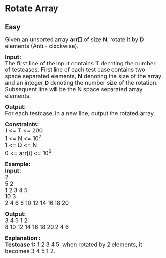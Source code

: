 # Rotate Array
## Easy
<div class="problems_problem_content__Xm_eO"><p><span style="font-size:18px">Given an unsorted array <strong>arr[]</strong> of size <strong>N</strong>, rotate it by <strong>D</strong> elements (Anti - clockwise).&nbsp;</span></p>

<p><span style="font-size:18px"><strong>Input:</strong><br>
The first line of the input contains <strong>T</strong> denoting the number of testcases.&nbsp;First line of each&nbsp;test case contains two space separated elements, <strong>N</strong> denoting the size of the array and an integer <strong>D</strong> denoting the number size of the rotation. Subsequent line will be the N space separated array elements.</span></p>

<p><span style="font-size:18px"><strong>Output: </strong><br>
For each testcase, in a new line, output the rotated array.</span></p>

<p><span style="font-size:18px"><strong>Constraints:</strong><br>
1 &lt;= T &lt;= 200<br>
1 &lt;= N &lt;= 10<sup>7</sup><br>
1 &lt;= D &lt;= N<br>
0 &lt;=&nbsp;arr[i] &lt;= 10<sup>5</sup></span></p>

<p><span style="font-size:18px"><strong>Example:</strong><br>
<strong>Input:</strong><br>
2<br>
5 2<br>
1 2 3 4 5&nbsp;<br>
10 3<br>
2 4 6 8 10 12 14 16 18 20</span></p>

<p><span style="font-size:18px"><strong>Output:</strong><br>
3 4 5 1 2<br>
8 10 12 14 16 18 20 2 4 6</span></p>

<p><span style="font-size:18px"><strong>Explanation :</strong><br>
<strong>Testcase 1:</strong> 1 2 3 4 5&nbsp; when rotated by 2 elements, it becomes 3 4 5 1 2.</span><br>
&nbsp;</p>
</div>